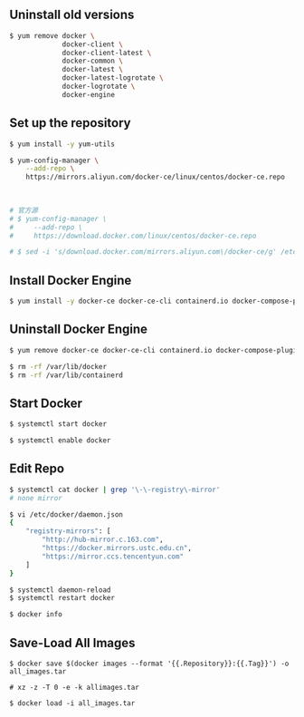 ## Uninstall old versions

```bash
$ yum remove docker \
             docker-client \
             docker-client-latest \
             docker-common \
             docker-latest \
             docker-latest-logrotate \
             docker-logrotate \
             docker-engine
```



## Set up the repository

```bash
$ yum install -y yum-utils

$ yum-config-manager \
    --add-repo \
    https://mirrors.aliyun.com/docker-ce/linux/centos/docker-ce.repo
    

    
# 官方源
# $ yum-config-manager \
#     --add-repo \
#     https://download.docker.com/linux/centos/docker-ce.repo

# $ sed -i 's/download.docker.com/mirrors.aliyun.com\/docker-ce/g' /etc/yum.repos.d/docker-ce.repo
```



## Install Docker Engine

```bash
$ yum install -y docker-ce docker-ce-cli containerd.io docker-compose-plugin
```



## Uninstall Docker Engine

```bash
$ yum remove docker-ce docker-ce-cli containerd.io docker-compose-plugin

$ rm -rf /var/lib/docker
$ rm -rf /var/lib/containerd
```



## Start Docker

```bash
$ systemctl start docker

$ systemctl enable docker
```



## Edit Repo

```bash
$ systemctl cat docker | grep '\-\-registry\-mirror'
# none mirror

$ vi /etc/docker/daemon.json
{
    "registry-mirrors": [
        "http://hub-mirror.c.163.com",
        "https://docker.mirrors.ustc.edu.cn",
        "https://mirror.ccs.tencentyun.com"
    ]
}

$ systemctl daemon-reload
$ systemctl restart docker

$ docker info
```

## Save-Load All Images

```shell
$ docker save $(docker images --format '{{.Repository}}:{{.Tag}}') -o all_images.tar

# xz -z -T 0 -e -k allimages.tar

$ docker load -i all_images.tar
```

